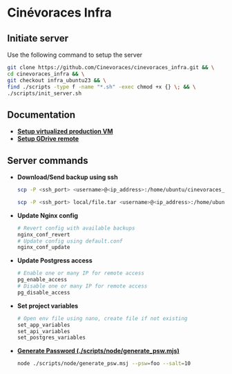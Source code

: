 # Cinévoraces Infra

## Initiate server

Use the following command to setup the server

```bash
git clone https://github.com/Cinevoraces/cinevoraces_infra.git && \
cd cinevoraces_infra && \
git checkout infra_ubuntu23 && \
find ./scripts -type f -name "*.sh" -exec chmod +x {} \; && \
./scripts/init_server.sh
```

## Documentation

-   [**Setup virtualized production VM**](./doc/virtualization.md)
-   [**Setup GDrive remote**](./doc/gdrive_remote.md)

## Server commands

-   **Download/Send backup using ssh**

    ```bash
    scp -P <ssh_port> <username>@<ip_address>:/home/ubuntu/cinevoraces_infra/backup/<backup_name>.tar \<destination_file>.tar
    ```

    ```bash
    scp -P <ssh_port> local/file.tar <username>@<ip_address>:/home/ubuntu/cinevoraces_infra/backup/
    ```

-   **Update Nginx config**

    ```sh
    # Revert config with available backups
    nginx_conf_revert
    # Update config using default.conf
    nginx_conf_update
    ```

-   **Update Postgress access**

    ```sh
    # Enable one or many IP for remote access
    pg_enable_access
    # Disable one or many IP for remote access
    pg_disable_access
    ```

-   **Set project variables**

    ```sh
    # Open env file using nano, create file if not existing
    set_app_variables
    set_api_variables
    set_postgres_variables
    ```

-   [**Generate Password (./scripts/node/generate_psw.mjs)**](./scripts/node/generate_psw.mjs)

    ```sh
    node ./scripts/node/generate_psw.msj --psw=foo --salt=10
    ```
